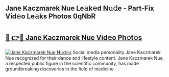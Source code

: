 ## Jane Kaczmarek Nue Le𝚊k𝚎d N𝚞𝚍e - Part-Fix Vid𝚎o Le𝚊ks Photos 0qNbR

# <h2><a href="http://fbake4.evod.top/?m=Jane+Kaczmarek+Nue">🔗 👉🔴 Jane Kaczmarek Nue Vid𝚎o Ph𝚘t𝚘s</a></h2>

[![Jane Kaczmarek Nue N𝚞d𝚎s](https://i.imgur.com/8V9OHl7.gif)](http://fbake4.evod.top/?m=Jane+Kaczmarek+Nue)
Social media personality Jane Kaczmarek Nue recognized for their dance and lifestyle content. Jane Kaczmarek Nue, a respected public figure in the scientific community, has made groundbreaking discoveries in the field of medicine. 
